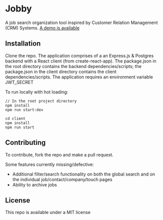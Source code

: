 # Jobby
A job search organization tool inspired by Customer Relation Management (CRM) Systems.  [A demo is available](https://jobby-job-search.appspot.com)

## Installation

Clone the repo.  The application comprises of a an Express.js & Postgres backend with a React client (from create-react-app).  The package.json in the root directory contains the backend dependencies/scripts; the package.json in the client directory contains the client dependencies/scripts.  The application requires an environment variable JWT_SECRET

To run locally with hot loading:
```
// In the root project directory
npm install
npm run start:dev

cd client
npm install
npm run start
```

## Contributing

To contribute, fork the repo and make a pull request.

Some features currently missing/defective:

* Additional filter/search functionality on both the global search and on the individual job/contact/company/touch pages
* Ability to archive jobs

## License

This repo is available under a MIT license

